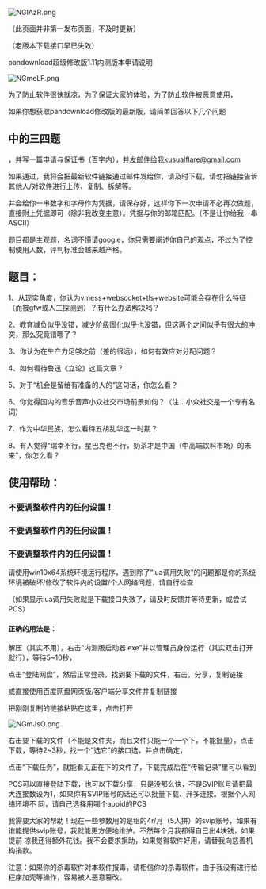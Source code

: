 
![NGlAzR.png](https://s1.ax1x.com/2020/06/22/NGlAzR.png)

（此页面并非第一发布页面，不及时更新）

（老版本下载接口早已失效）

pandownload超级修改版1.11内测版本申请说明

![NGmeLF.png](https://s1.ax1x.com/2020/06/22/NGmeLF.png)

为了防止软件很快就凉，为了保证大家的体验，为了防止软件被恶意使用，

如果你想获取pandownload修改版的最新版，请简单回答以下几个问题
## 中的三四题

，并写一篇申请与保证书（百字内），并发邮件给我kusualflare@gmail.com

如果通过，我将会把最新软件链接通过邮件发给你，请及时下载，请勿把链接告诉其他人/对软件进行上传、复制、拆解等。

并会给你一串数字和字母作为凭据，请保存好，这样你下一次申请不必再次做题，直接附上凭据即可（除非我改变主意）。凭据与你的邮箱匹配。（不是让你给我一串ASCII）

题目都是主观题，名词不懂请google，你只需要阐述你自己的观点，不过为了控制使用人数，评判标准会越来越严格。

## 题目：

1、从现实角度，你认为vmess+websocket+tls+website可能会存在什么特征（而被gfw或人工探测到）？有什么办法解决吗？

2、教育减负似乎没错，减少阶级固化似乎也没错，但这两个之间似乎有很大的冲突，那么究竟错哪了？

3、你认为在生产力足够之前（差的很远），如何有效应对分配问题？

4、如何看待鲁迅《立论》这篇文章？

5、对于“机会是留给有准备的人的”这句话，你怎么看？

6、你觉得国内的音乐音声小众社交市场前景如何？（注：小众社交是一个专有名词）

7、作为中华民族，怎么看待五胡乱华这一时期？

8、有人觉得“瑞幸不行，星巴克也不行，奶茶才是中国（中高端饮料市场）的未来”，你怎么看？

## 使用帮助：

### 不要调整软件内的任何设置！

### 不要调整软件内的任何设置！

### 不要调整软件内的任何设置！

请使用win10x64系统环境运行程序，遇到除了“lua调用失败”的问题都是你的系统环境被破坏/修改了软件内的设置/个人网络问题，请自行检查

（如果显示lua调用失败就是下载接口失效了，请及时反馈并等待更新，或尝试PCS）

#### 正确的用法是：

解压（其实不用），右击“内测版启动器.exe”并以管理员身份运行（其实双击打开就行），等待5~10秒，

点击“登陆网盘”，然后正常登录，找到要下载的文件，右击，分享，复制链接

或直接使用百度网盘网页版/客户端分享文件并复制链接

把刚刚复制的链接粘贴在这里，点击打开

![NGmJsO.png](https://s1.ax1x.com/2020/06/22/NGmJsO.png)



右击要下载的文件（不能是文件夹，而且文件只能一个一个下，不能批量），点击下载，等待2~3秒，找一个“选它”的接口选，并点击确定，

点击“下载任务”，就能看见正在下的文件了，下载完成后在“传输记录”里可以看到


PCS可以直接登陆下载，也可以下载分享，只是没那么快，不是SVIP账号请把最大连接数设为1，如果你有SVIP账号的话还可以批量下载、开多连接。根据个人网络环境不
同，请自己选择用哪个appid的PCS


我需要大家的帮助！现在一些参数用的是租的4r/月（5人拼）的svip账号，如果有谁能提供svip账号，我就能更方便地维护。不然每个月我都得自己出4块钱，如果提前
凉我还得额外花钱。我不会要求捐助，如果觉得软件好用，请替我向慈善机构捐款。

注意：如果你的杀毒软件对本软件报毒，请相信你的杀毒软件，由于我没有进行给程序加壳等操作，容易被人恶意篡改。
